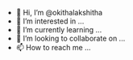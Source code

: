 - 👋 Hi, I’m @okithalakshitha
- 👀 I’m interested in ...
- 🌱 I’m currently learning ...
- 💞️ I’m looking to collaborate on ...
- 📫 How to reach me ...

<!---
okilakdi/okilakdi is a ✨ special ✨ repository because its `README.md` (this file) appears on your GitHub profile.
You can click the Preview link to take a look at your changes.
--->

